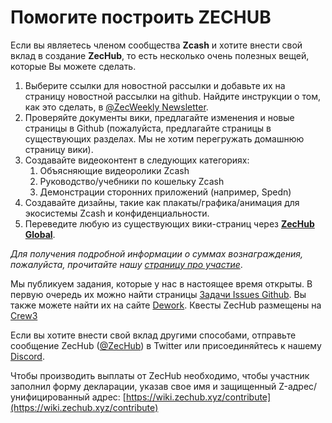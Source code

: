 # Помогите построить ZECHUB

Если вы являетесь членом сообщества **Zcash** и хотите внести свой вклад в создание **ZecHub**, то есть несколько очень полезных вещей, которые Вы можете сделать.

1. Выберите ссылки для новостной рассылки и добавьте их на страницу новостной рассылки на github. Найдите инструкции о том, как это сделать, в [@ZecWeekly Newsletter](https://wiki.zechub.xyz/zecweekly-newsletter).
2. Проверяйте документы вики, предлагайте изменения и новые страницы в Github (пожалуйста, предлагайте страницы в существующих разделах. Мы не хотим перегружать домашнюю страницу вики).
3. Создавайте видеоконтент в следующих категориях:
	1) Объясняющие видеоролики Zcash
	2) Руководство/учебники по кошельку Zcash
	3) Демонстрации сторонних приложений (например, Spedn)
4. Создавайте дизайны, такие как плакаты/графика/анимация для экосистемы Zcash и конфиденциальности.
5. Переведите любую из существующих вики-страниц через [**ZecHub Global**](https://wiki.zechub.xyz/global).

*Для получения подробной информации о суммах вознаграждения, пожалуйста, прочитайте нашу [страницу про участие](https://github.com/ZecHub/zechub/blob/main/CONTRIBUTING.md)*.

Мы публикуем задания, которые у нас в настоящее время открыты. В первую очередь их можно найти страницы [Задачи Issues Github](https://github.com/ZecHub/zechub/issues). Вы также можете найти их на сайте [Dework](https://app.dework.xyz/zechub-2424). Квесты ZecHub размещены на [Crew3](https://crew3.xyz/c/zechub/)

Если вы хотите внести свой вклад другими способами, отправьте сообщение ZecHub ([@ZecHub](https://twitter.com/zechub)) в Twitter или присоединяйтесь к нашему [Discord](https://discord.gg/zcash ).

Чтобы производить выплаты от ZecHub необходимо, чтобы участник заполнил форму декларации, указав свое имя и защищенный Z-адрес/унифицированный адрес: [https://wiki.zechub.xyz/contribute](https://wiki.zechub.xyz/contribute)
